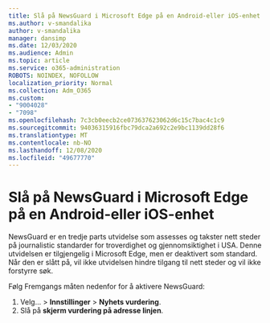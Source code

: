 ```yaml
---
title: Slå på NewsGuard i Microsoft Edge på en Android-eller iOS-enhet
ms.author: v-smandalika
author: v-smandalika
manager: dansimp
ms.date: 12/03/2020
ms.audience: Admin
ms.topic: article
ms.service: o365-administration
ROBOTS: NOINDEX, NOFOLLOW
localization_priority: Normal
ms.collection: Adm_O365
ms.custom:
- "9004028"
- "7098"
ms.openlocfilehash: 7c3cb0eecb2ce073637623062d6c15c7bac4c1c9
ms.sourcegitcommit: 94036315916fbc79dca2a692c2e9bc1139dd28f6
ms.translationtype: MT
ms.contentlocale: nb-NO
ms.lasthandoff: 12/08/2020
ms.locfileid: "49677770"
---
```

# <a name="turn-on-newsguard-in-microsoft-edge-on-an-android-or-ios-device"></a>Slå på NewsGuard i Microsoft Edge på en Android-eller iOS-enhet

NewsGuard er en tredje parts utvidelse som assesses og takster nett steder på journalistic standarder for troverdighet og gjennomsiktighet i USA. Denne utvidelsen er tilgjengelig i Microsoft Edge, men er deaktivert som standard. Når den er slått på, vil ikke utvidelsen hindre tilgang til nett steder og vil ikke forstyrre søk.

Følg Fremgangs måten nedenfor for å aktivere NewsGuard:
1. Velg... > **Innstillinger**  >  **Nyhets vurdering**.
2. Slå på **skjerm vurdering på adresse linjen**.